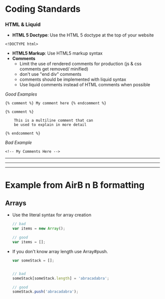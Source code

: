 # Coding Standards

### <a name='types'>HTML & Liquid</a>

- **HTML 5 Doctype**: Use the HTML 5 doctype at the top of your website

`<!DOCTYPE html>`

- **HTML5 Markup**: Use HTML5 markup syntax
- **Comments**
    - Limit the use of rendered comments for production (js & css comments get removed/ minified)
    - don't use "end div" comments
    - comments should be implemented with liquid syntax
    - Use liquid comments instead of HTML comments when possible

*Good Examples*
```liquid
{% comment %} My comment here {% endcomment %}

{% comment %}

    This is a multiline comment that can
    be used to explain in more detail

{% endcomment %}

```

*Bad Example*
```liquid
<!-- My Comments Here -->
```

---

---

---


# Example from AirB n B formatting
## <a name='arrays'>Arrays</a>

  - Use the literal syntax for array creation

    ```javascript
    // bad
    var items = new Array();

    // good
    var items = [];
    ```

  - If you don't know array length use Array#push.

    ```javascript
    var someStack = [];


    // bad
    someStack[someStack.length] = 'abracadabra';

    // good
    someStack.push('abracadabra');
    ```
